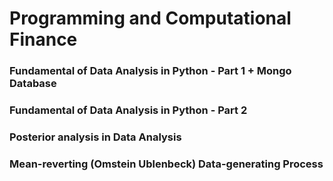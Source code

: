 # Programming and Computational Finance 

### Fundamental of Data Analysis in Python - Part 1 + Mongo Database

### Fundamental of Data Analysis in Python - Part 2

### Posterior analysis in Data Analysis

### Mean-reverting (Omstein Ublenbeck) Data-generating Process
